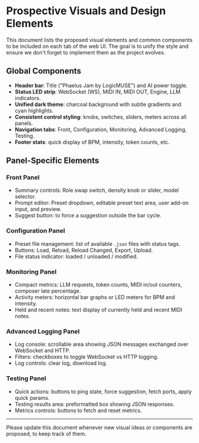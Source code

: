 # Prospective Visuals and Design Elements

This document lists the proposed visual elements and common components to be included on each tab of the web UI. The goal is to unify the style and ensure we don't forget to implement them as the project evolves.

## Global Components

- **Header bar**: Title ("Phaelus Jam by LogicMUSE") and AI power toggle.
- **Status LED strip**: WebSocket (WS), MIDI IN, MIDI OUT, Engine, LLM indicators.
- **Unified dark theme**: charcoal background with subtle gradients and cyan highlights.
- **Consistent control styling**: knobs, switches, sliders, meters across all panels.
- **Navigation tabs**: Front, Configuration, Monitoring, Advanced Logging, Testing.
- **Footer stats**: quick display of BPM, intensity, token counts, etc.

## Panel-Specific Elements

### Front Panel
- Summary controls: Role swap switch, density knob or slider, model selector.
- Prompt editor: Preset dropdown, editable preset text area, user add-on input, and preview.
- Suggest button: to force a suggestion outside the bar cycle.

### Configuration Panel
- Preset file management: list of available `.json` files with status tags.
- Buttons: Load, Reload, Reload Changed, Export, Upload.
- File status indicator: loaded / unloaded / modified.

### Monitoring Panel
- Compact metrics: LLM requests, token counts, MIDI in/out counters, composer late percentage.
- Activity meters: horizontal bar graphs or LED meters for BPM and intensity.
- Held and recent notes: text display of currently held and recent MIDI notes.

### Advanced Logging Panel
- Log console: scrollable area showing JSON messages exchanged over WebSocket and HTTP.
- Filters: checkboxes to toggle WebSocket vs HTTP logging.
- Log controls: clear log, download log.

### Testing Panel
- Quick actions: buttons to ping state, force suggestion, fetch ports, apply quick params.
- Testing results area: preformatted box showing JSON responses.
- Metrics controls: buttons to fetch and reset metrics.

---

Please update this document whenever new visual ideas or components are proposed, to keep track of them.
